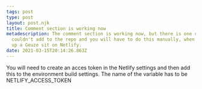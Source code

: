 ```yaml
---
tags: post
type: post
layout: post.njk
title: Comment section is working now
metadescription: The comment section is working now, but there is one config i
  couldn't add to the repo and you will have to do this manually, when setting
  up a Geuze sit on Netlify.
date: 2021-03-15T20:14:26.863Z
---
```

You will need to create an acces token in the Netlify settings and then add this to the environment build settings. The name of the variable has to be NETLIFY_ACCESS_TOKEN